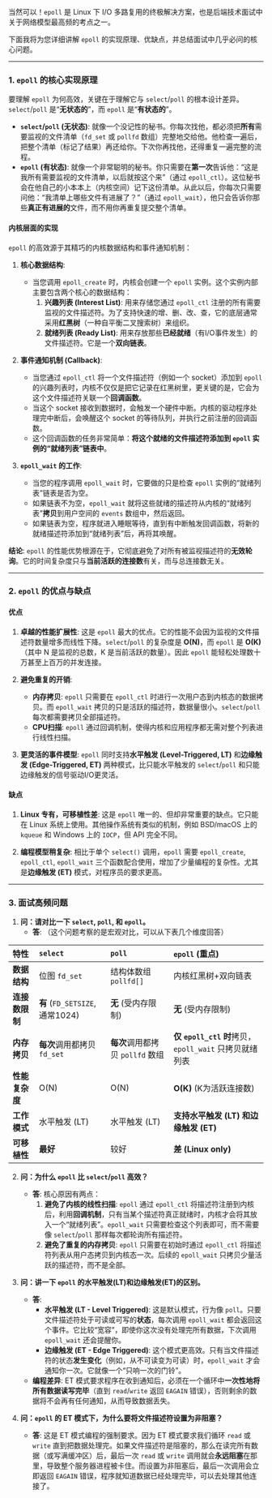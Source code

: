 当然可以！`epoll` 是 Linux 下 I/O 多路复用的终极解决方案，也是后端技术面试中关于网络模型最高频的考点之一。

下面我将为您详细讲解 `epoll` 的实现原理、优缺点，并总结面试中几乎必问的核心问题。

***

### 1. `epoll` 的核心实现原理

要理解 `epoll` 为何高效，关键在于理解它与 `select`/`poll` 的根本设计差异。`select`/`poll` 是“**无状态的**”，而 `epoll` 是“**有状态的**”。

* **`select`/`poll` (无状态)**: 就像一个没记性的秘书。你每次找他，都必须把**所有**需要监视的文件清单（`fd_set` 或 `pollfd` 数组）完整地交给他。他检查一遍后，把整个清单（标记了结果）再还给你。下次你再找他，还得重复一遍完整的流程。
* **`epoll` (有状态)**: 就像一个非常聪明的秘书。你只需要在**第一次**告诉他：“这是我所有需要监视的文件清单，以后就按这个来”（通过 `epoll_ctl`）。这位秘书会在他自己的小本本上（内核空间）记下这份清单。从此以后，你每次只需要问他：“我清单上哪些文件有进展了？”（通过 `epoll_wait`），他只会告诉你那些**真正有进展的**文件，而不用你再重复提交整个清单。

#### **内核层面的实现**

`epoll` 的高效源于其精巧的内核数据结构和事件通知机制：

1.  **核心数据结构**:
    * 当您调用 `epoll_create` 时，内核会创建一个 `epoll` 实例。这个实例内部主要包含两个核心的数据结构：
        1.  **兴趣列表 (Interest List)**: 用来存储您通过 `epoll_ctl` 注册的所有需要监视的文件描述符。为了支持快速的增、删、改、查，它的底层通常采用**红黑树**（一种自平衡二叉搜索树）来组织。
        2.  **就绪列表 (Ready List)**: 用来存放那些**已经就绪**（有I/O事件发生）的文件描述符。它是一个**双向链表**。

2.  **事件通知机制 (Callback)**:
    * 当您通过 `epoll_ctl` 将一个文件描述符（例如一个 socket）添加到 `epoll` 的兴趣列表时，内核不仅仅是把它记录在红黑树里，更关键的是，它会为这个文件描述符关联一个**回调函数**。
    * 当这个 socket 接收到数据时，会触发一个硬件中断。内核的驱动程序处理完中断后，会唤醒这个 socket 的等待队列，并执行之前注册的回调函数。
    * 这个回调函数的任务非常简单：**将这个就绪的文件描述符添加到 `epoll` 实例的“就绪列表”链表中**。

3.  **`epoll_wait` 的工作**:
    * 当您的程序调用 `epoll_wait` 时，它要做的只是检查 `epoll` 实例的“就绪列表”链表是否为空。
    * 如果链表不为空，`epoll_wait` 就将这些就绪的描述符从内核的“就绪列表”**拷贝**到用户空间的 `events` 数组中，然后返回。
    * 如果链表为空，程序就进入睡眠等待，直到有中断触发回调函数，将新的就绪描述符添加到“就绪列表”后，再将其唤醒。

**结论**: `epoll` 的性能优势根源在于，它彻底避免了对所有被监视描述符的**无效轮询**。它的时间复杂度只与**当前活跃的连接数**有关，而与总连接数无关。

---

### 2. `epoll` 的优点与缺点

#### **优点**

1.  **卓越的性能扩展性**: 这是 `epoll` 最大的优点。它的性能不会因为监视的文件描述符数量增多而线性下降。`select`/`poll` 的复杂度是 **O(N)**，而 `epoll` 是 **O(K)**（其中 N 是监视的总数，K 是当前活跃的数量）。因此 `epoll` 能轻松处理数十万甚至上百万的并发连接。

2.  **避免重复的开销**:
    * **内存拷贝**: `epoll` 只需要在 `epoll_ctl` 时进行一次用户态到内核态的数据拷贝。而 `epoll_wait` 拷贝的只是活跃的描述符，数据量很小。`select`/`poll` 每次都需要拷贝全部描述符。
    * **CPU扫描**: `epoll` 通过回调机制，使得内核和应用程序都无需对整个列表进行线性扫描。

3.  **更灵活的事件模型**: `epoll` 同时支持**水平触发 (Level-Triggered, LT)** 和**边缘触发 (Edge-Triggered, ET)** 两种模式，比只能水平触发的 `select`/`poll` 和只能边缘触发的信号驱动I/O更灵活。

#### **缺点**

1.  **Linux 专有，可移植性差**: 这是 `epoll` 唯一的、但却非常重要的缺点。它只能在 Linux 系统上使用。其他操作系统有类似的机制，例如 BSD/macOS 上的 `kqueue` 和 Windows 上的 `IOCP`，但 API 完全不同。

2.  **编程模型稍复杂**: 相比于单个 `select()` 调用，`epoll` 需要 `epoll_create`, `epoll_ctl`, `epoll_wait` 三个函数配合使用，增加了少量编程的复杂性。尤其是**边缘触发 (ET)** 模式，对程序员的要求更高。

---

### 3. 面试高频问题

1.  **问：请对比一下 `select`, `poll`, 和 `epoll`。**
    * **答**: （这个问题考察的是宏观对比，可以从下表几个维度回答）

| 特性 | `select` | `poll` | **`epoll` (重点)** |
| :--- | :--- | :--- | :--- |
| **数据结构** | 位图 `fd_set` | 结构体数组 `pollfd[]` | 内核红黑树+双向链表 |
| **连接数限制** | **有** (`FD_SETSIZE`, 通常1024) | **无** (受内存限制) | **无** (受内存限制) |
| **内存拷贝** | **每次**调用都拷贝 `fd_set` | **每次**调用都拷贝 `pollfd` 数组 | **仅 `epoll_ctl` 时**拷贝，`epoll_wait` 只拷贝就绪列表 |
| **性能复杂度**| O(N) | O(N) | **O(K)** (K为活跃连接数) |
| **工作模式** | 水平触发 (LT) | 水平触发 (LT) | **支持水平触发 (LT) 和边缘触发 (ET)** |
| **可移植性** | **最好** | 较好 | **差 (Linux only)** |

2.  **问：为什么 `epoll` 比 `select`/`poll` 高效？**
    * **答**: 核心原因有两点：
        1.  **避免了内核的线性扫描**: `epoll` 通过 `epoll_ctl` 将描述符注册到内核后，利用**回调机制**，只有当某个描述符真正就绪时，内核才会将其放入一个“就绪列表”。`epoll_wait` 只需要检查这个列表即可，而不需要像 `select`/`poll` 那样每次都轮询所有描述符。
        2.  **避免了重复的内存拷贝**: `epoll` 只需要在初始时通过 `epoll_ctl` 将描述符列表从用户态拷贝到内核态一次。后续的 `epoll_wait` 只拷贝少量活跃的描述符，而不是全部。

3.  **问：讲一下 `epoll` 的水平触发(LT)和边缘触发(ET)的区别。**
    * **答**:
        * **水平触发 (LT - Level Triggered)**: 这是默认模式，行为像 `poll`。只要文件描述符处于可读或可写的**状态**，每次调用 `epoll_wait` 都会返回这个事件。它比较“宽容”，即使你这次没有处理完所有数据，下次调用 `epoll_wait` 还会提醒你。
        * **边缘触发 (ET - Edge Triggered)**: 这个模式更高效。只有当文件描述符的状态**发生变化**（例如，从不可读变为可读）时，`epoll_wait` 才会通知你一次。它就像一个“只响一次的门铃”。
    * **编程差异**: ET 模式要求程序在收到通知后，必须在一个循环中**一次性地将所有数据读写完毕**（直到 `read`/`write` 返回 `EAGAIN` 错误），否则剩余的数据将不会再有任何通知，从而导致数据丢失。

4.  **问：`epoll` 的 ET 模式下，为什么要将文件描述符设置为非阻塞？**
    * **答**: 这是 ET 模式编程的强制要求。因为 ET 模式要求我们循环 `read` 或 `write` 直到把数据处理完。如果文件描述符是阻塞的，那么在读完所有数据（或写满缓冲区）后，最后一次 `read` 或 `write` 调用就会**永远阻塞**在那里，导致整个服务器进程被卡住。而设置为非阻塞后，最后一次调用会立即返回 `EAGAIN` 错误，程序就知道数据已经处理完毕，可以去处理其他连接了。